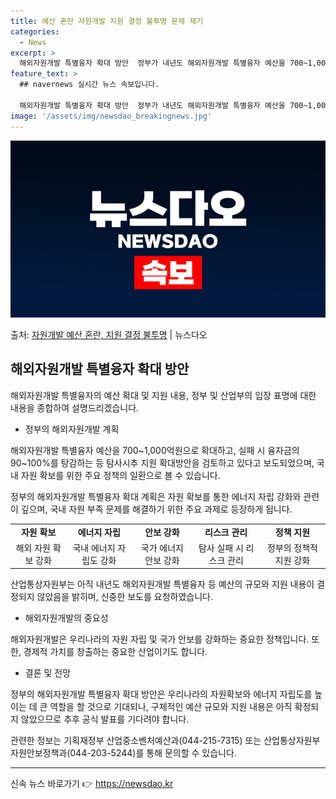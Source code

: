 ```yaml
---
title: 예산 혼란 자원개발 지원 결정 불투명 문제 제기
categories:
  - News
excerpt: >
  해외자원개발 특별융자 확대 방안  정부가 내년도 해외자원개발 특별융자 예산을 700~1,000억원으로 확대하…
feature_text: >
  ## navernews 실시간 뉴스 속보입니다.

  해외자원개발 특별융자 확대 방안  정부가 내년도 해외자원개발 특별융자 예산을 700~1,000억원으로 확대하…
image: '/assets/img/newsdao_breakingnews.jpg'
---
```


![뉴스다오 속보](/assets/img/newsdao_breakingnews.jpg)

<p>출처: <a href="https://newsdao.kr/4142" rel="dofollow">자원개발 예산 혼란, 지원 결정 불투명</a> | 뉴스다오</p>

<h2 data-ke-size="size26">해외자원개발 특별융자 확대 방안</h2>
해외자원개발 특별융자의 예산 확대 및 지원 내용, 정부 및 산업부의 입장 표명에 대한 내용을 종합하여 설명드리겠습니다.

<ul>
  <li>정부의 해외자원개발 계획</li>
</ul>
<p data-ke-size="size16">해외자원개발 특별융자 예산을 700~1,000억원으로 확대하고, 실패 시 융자금의 90~100%를 탕감하는 등 탐사시추 지원 확대방안을 검토하고 있다고 보도되었으며, 국내 자원 확보를 위한 주요 정책의 일환으로 볼 수 있습니다.</p>
<p data-ke-size="size16">정부의 해외자원개발 특별융자 확대 계획은 자원 확보를 통한 에너지 자립 강화와 관련이 깊으며, 국내 자원 부족 문제를 해결하기 위한 주요 과제로 등장하게 됩니다.</p>

<table>
  <tr>
    <td style="text-align: center; height: 17px;"><b>자원 확보</b></td>
    <td style="text-align: center; height: 17px;"><b>에너지 자립</b></td>
    <td style="text-align: center; height: 17px;"><b>안보 강화</b></td>
    <td style="text-align: center; height: 17px;"><b>리스크 관리</b></td>
    <td style="text-align: center; height: 17px;"><b>정책 지원</b></td>
  </tr>
  <tr>
    <td style="text-align: center; height: 17px;">해외 자원 확보 강화</td>
    <td style="text-align: center; height: 17px;">국내 에너지 자립도 강화</td>
    <td style="text-align: center; height: 17px;">국가 에너지 안보 강화</td>
    <td style="text-align: center; height: 17px;">탐사 실패 시 리스크 관리</td>
    <td style="text-align: center; height: 17px;">정부의 정책적 지원 강화</td>
  </tr>
</table>
<p data-ke-size="size16">산업통상자원부는 아직 내년도 해외자원개발 특별융자 등 예산의 규모와 지원 내용이 결정되지 않았음을 밝히며, 신중한 보도를 요청하였습니다.</p>

<ul>
  <li>해외자원개발의 중요성</li>
</ul>
<p data-ke-size="size16">해외자원개발은 우리나라의 자원 자립 및 국가 안보를 강화하는 중요한 정책입니다. 또한, 경제적 가치를 창출하는 중요한 산업이기도 합니다.</p>

<ul>
  <li>결론 및 전망</li>
</ul>
<p data-ke-size="size16">정부의 해외자원개발 특별융자 확대 방안은 우리나라의 자원확보와 에너지 자립도를 높이는 데 큰 역할을 할 것으로 기대되나, 구체적인 예산 규모와 지원 내용은 아직 확정되지 않았으므로 추후 공식 발표를 기다려야 합니다.</p>
<p data-ke-size="size16">관련한 정보는 기획재정부 산업중소벤처예산과(044-215-7315) 또는 산업통상자원부 자원안보정책과(044-203-5244)를 통해 문의할 수 있습니다.</p>

<hr> 

신속 뉴스 바로가기 👉 <a href="https://newsdao.kr" rel="dofollow">https://newsdao.kr</a>


